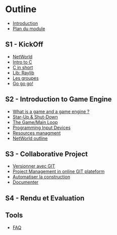 # Outline

* [Introduction](README.md)                  <!--Guillaume-->
* [Plan du module](outline.md)               <!--Guillaume-->

## S1 - KickOff                              <!--Guillaume-->

* [NetWorld](kick-off/intro.md)
* [Intro to C](kick-off/intro-c.md)
* [C in short](kick-off/rappel-c.md)
* [Lib: Raylib](kick-off/raylib.md)
* [Les groupes](kick-off/groups.md)
* [Go go go!](kick-off/start-point.md)

## S2 - Introduction to Game Engine

* [What is a game and a game engine ?](game-engine/game.md)
* [Star-Up & Shut-Down](game-engine/init.md)
* [The Game/Main Loop](game-engine/loop.md)
* [Programming Input Devices](game-engine/input.md)
* [Resources managment](game-engine/rsc.md)
* [NetWorld outline](game-engine/networld-outline.md)

## S3 - Collaborative Project

* [Versionner avec GIT](project-managment/git.md)
* [Project Management in online GIT plateform](project-managment/git_project.md)
* [Automatiser la construction](project-managment/make.md)
* [Documenter](project-managment/doc.md)

## S4 - Rendu et Evaluation



## Tools

* [FAQ](faq.md)

<!--Sur la base des sujets PDRs-->
